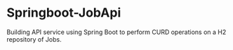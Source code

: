 # Springboot-JobApi

<p>Building API service using Spring Boot to perform CURD operations on a H2 repository of Jobs.</p> 
